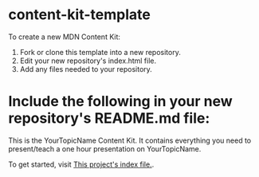 # content-kit-template
To create a new MDN Content Kit:

1. Fork or clone this template into a new repository.
1. Edit your new repository's index.html file.
1. Add any files needed to your repository.

# Include the following in your new repository's README.md file:

This is the YourTopicName Content Kit. It contains everything you need to present/teach a one hour presentation on YourTopicName.

To get started, visit [This project's index file.](index.html).
